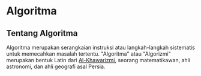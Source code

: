 # Algoritma
## Tentang Algoritma
Algoritma merupakan serangkaian instruksi atau langkah-langkah sistematis untuk memecahkan masalah tertentu. "Algoritma" atau "Algorizmi" merupakan bentuk Latin dari [Al-Khawarizmi][1], seorang matematikawan, ahli astronomi, dan ahli geografi asal Persia. 


[1]: https://id.wikipedia.org/wiki/Mu%E1%B8%A5ammad_bin_M%C5%ABs%C4%81_al-Khaw%C4%81rizm%C4%AB